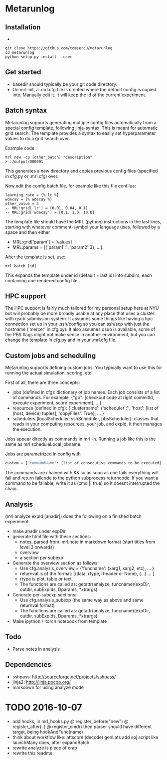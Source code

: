# Metarunlog
## Installation
-
```
git clone https://github.com/tomsercu/metarunlog
cd metarunlog
python setup.py install --user

```

## Get started 
+ basedir should typically be your git code directory. 
+ On mrl init, a .mrl.cfg file is created where the default config is copied into. Manually edit it. It will keep the id of the current experiment.

## Batch syntax
Metarunlog supports generating multiple config files automatically from a special config template, following jinja-syntax.
This is meant for automatic grid search.
The template provides a syntax to easily set hyperparameter values to do a grid search over.

Example code
```
mrl new -cp [other_batch] "description"
> ./output/000001
```
This generates a new directory and copies previous config files (specified in cfg.py or .mrl.cfg) over.

Now edit the config batch file, for example like this file conf.lua:
```
learning_rate = {% lr %}
wdecay = {% wdecay %}
other_value = 3
-- MRL:grid['lr'] = [0.01, 0.04, 0.1]
-- MRL:grid['wdecay'] = [0.1, 1.0, 10.0]
```

The template file should have the MRL (python) instructions in the last lines, 
starting with whatever comment-symbol your language uses, followed by a space and then either

+ MRL:grid['param'] = [values] 
+ MRL:params = [{'param1':1, 'param2':3}, ...].

After the template is set, use:
```
mrl batch [id]
```
This expands the template under id (default = last id) into subdirs, each containing one rendered config file.

## HPC support
The HPC support is fairly much tailored for my personal setup here at NYU but will probably be more broadly usable at any place that uses a cluster with qsub submission system.
It assumes some things like having a hpc connection set up in your .ssh/config so you can ssh/scp with just the hostname ('mercer' in cfg.py).
It also assumes qsub is available, some of the PBS flags might not make sense in another environment, but you can change the template in cfg.py and in your .mrl.cfg file.

## Custom jobs and scheduling
Metarunlog supports defining custom jobs. You typically want to use this for running the actual simulation, scoring, etc.

First of all, there are three concepts:
+ jobs (defined in cfg): dictionary of job names. Each job consists of a list of commands. For example, {"go": [checkout code at right commitId, execute experiment, score experiment], ...}
+ resources (defined in cfg): {'clustername': {'scheduler':'', 'host': [list of (host, device) tuples], 'copyFiles': True}, ... }
+ schedulers (localScheduler, sshScheduler, pbsScheduler): classes that reads in your computing resources, your job, and expId. It then manages the execution.

Jobs appear directly as commands in mrl -h. Running a job like this is the same as mrl scheduleLocal jobname.

Jobs are parametrized in config with
``` python
custom = {"commandName": [list of consecutive commands to be executed], ...}
```

The commands are chained with && so as soon as one fails everything will fail and return failcode to 
the python subprocess returncode.
If you want a command to be failable, write it as (cmd || true) so it doesnt interrupted the chain.

## Analysis
(mrl analyze expId [anadir]) does the following on a finished batch experiment:
+ make anadir under expDir
+ generate html file with these sections: 
    * notes, parsed from .mrl.note in markdown format (start titles from level 3 onwards)
    * overview
    * a section per subexp
+ Generate the overview section as follows:
    * Use cfg.analysis\_overview = {'funcname': (xarg1, xarg2, etc), ... }
    * returnval is of the format: [(data, rtype, rheader or None), (...) ... ]
    * rtype is plot, table or text.
    * The functions are called as: getattr(analyze, funcname)(expDir, outdir, subExpIds, Dparams, \*xtrargs)
+ Generate per-subexp sections:
    * Use cfg.analysis\_subexp (the same way as above and same returnval format)
    * The functions are called as: getattr(analyze, funcname)(expDir, outdir, subExpIds, Dparams, \*xtrargs)
+ Make ipython / itorch notebook from template

## Todo
+ Parse notes in analysis

## Dependencies
+ sshpass: http://sourceforge.net/projects/sshpass/
+ jinja2: http://jinja.pocoo.org/
+ markdown for using analyze mode

# TODO 2016-10-07 
+ add hooks, in mrl_hooks.py
  @ register_before("new")
  @ register_after(..)
  @ register_cmd()
  then parser should have different target, being hookAndFunc(name)
+ think about workflow like:
    attscore (decode)
    genLats
    add spj script like launchMany does, after expandBatch
+ rewrite analyze is piece of crap
+ rewrite this readme


